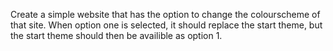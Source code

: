 Create a simple website that has the option to change the colourscheme of that site.
When option one is selected, it should replace the start theme, but the start theme should then be availible as option 1.
